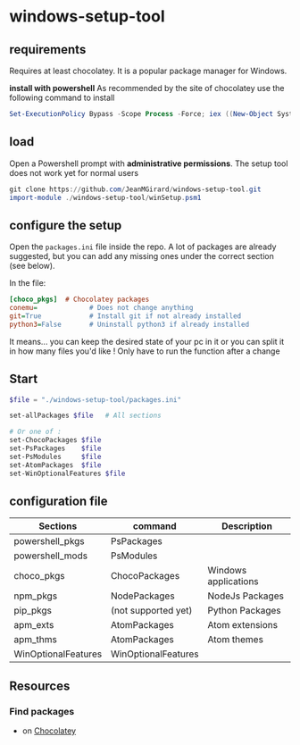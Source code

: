 # windows-setup-tool

## requirements

Requires at least chocolatey. It is a popular package manager for Windows.

**install with powershell** 
As recommended by the site of chocolatey use the following command to install   
```powershell
Set-ExecutionPolicy Bypass -Scope Process -Force; iex ((New-Object System.Net.WebClient).DownloadString('https://chocolatey.org/install.ps1'))
```


## load

Open a Powershell prompt with **administrative permissions**. The setup tool does not work yet for normal users

```powershell
git clone https://github.com/JeanMGirard/windows-setup-tool.git
import-module ./windows-setup-tool/winSetup.psm1
```

## configure the setup

Open the ``packages.ini`` file inside the repo. 
A lot of packages are already suggested, but you can add any missing ones under the correct section (see below).

In the file:

```ini
[choco_pkgs]  # Chocolatey packages
conemu=             # Does not change anything
git=True            # Install git if not already installed
python3=False       # Uninstall python3 if already installed
```

It means... you can keep the desired state of your pc in it or you can split it in how many files you'd like ! 
Only have to run the function after a change 

## Start

```powershell
$file = "./windows-setup-tool/packages.ini" 

set-allPackages $file   # All sections

# Or one of :
set-ChocoPackages $file
set-PsPackages    $file
set-PsModules     $file
set-AtomPackages  $file
set-WinOptionalFeatures $file
```


## configuration file

| Sections               | command             | Description |
| ---------------------- | ------------------- | --- |
| powershell_pkgs        | PsPackages          | |
| powershell_mods        | PsModules           | |
| choco_pkgs             | ChocoPackages       | Windows applications |
| npm_pkgs               | NodePackages        | NodeJs Packages |
| pip_pkgs               | (not supported yet) | Python Packages |
| apm_exts               | AtomPackages        | Atom extensions |
| apm_thms               | AtomPackages        | Atom themes     |
| WinOptionalFeatures    | WinOptionalFeatures | |

## Resources 

### Find packages  

- on [Chocolatey](https://chocolatey.org/packages) 


